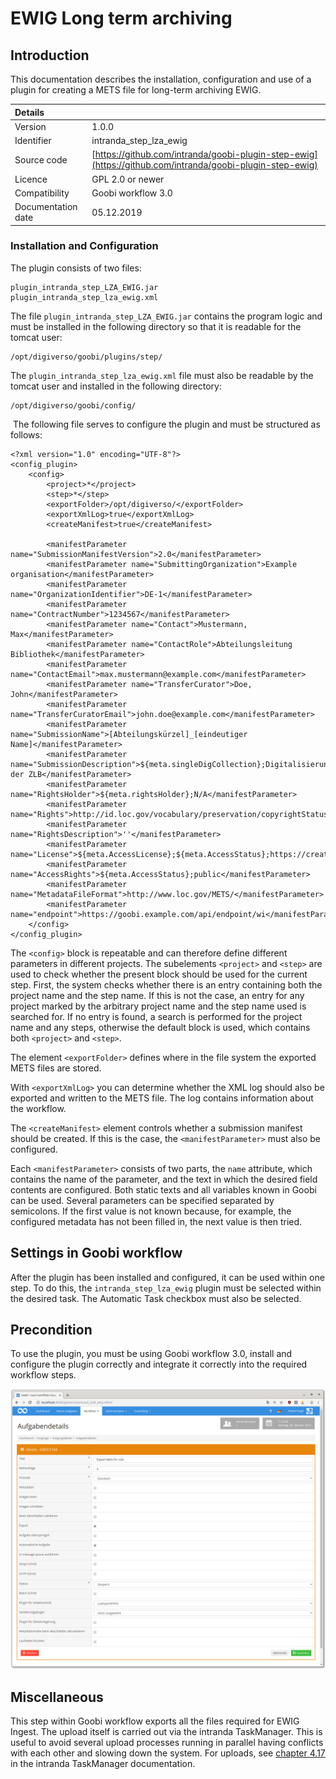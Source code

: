 # EWIG Long term archiving

## Introduction

This documentation describes the installation, configuration and use of a plugin for creating a METS file for long-term archiving EWIG.

| Details |  |
| :--- | :--- |
| Version | 1.0.0 |
| Identifier | intranda\_step\_lza\_ewig |
| Source code | [https://github.com/intranda/goobi-plugin-step-ewig](https://github.com/intranda/goobi-plugin-step-ewig) |
| Licence | GPL 2.0 or newer |
| Compatibility | Goobi workflow 3.0 |
| Documentation date | 05.12.2019 |

### Installation and Configuration

The plugin consists of two files:

```markup
plugin_intranda_step_LZA_EWIG.jar
plugin_intranda_step_lza_ewig.xml
```

The file `plugin_intranda_step_LZA_EWIG.jar` contains the program logic and must be installed in the following directory so that it is readable for the tomcat user:

```markup
/opt/digiverso/goobi/plugins/step/
```

The `plugin_intranda_step_lza_ewig.xml` file must also be readable by the tomcat user and installed in the following directory:

```markup
/opt/digiverso/goobi/config/
```

​ The following file serves to configure the plugin and must be structured as follows: ​

```markup
<?xml version="1.0" encoding="UTF-8"?>
<config_plugin>
    <config>
        <project>*</project>
        <step>*</step>
        <exportFolder>/opt/digiverso/</exportFolder>
        <exportXmlLog>true</exportXmlLog>
        <createManifest>true</createManifest>

        <manifestParameter
name="SubmissionManifestVersion">2.0</manifestParameter>
        <manifestParameter name="SubmittingOrganization">Example
organisation</manifestParameter>
        <manifestParameter
name="OrganizationIdentifier">DE-1</manifestParameter>
        <manifestParameter name="ContractNumber">1234567</manifestParameter>
        <manifestParameter name="Contact">Mustermann,
Max</manifestParameter>
        <manifestParameter name="ContactRole">Abteilungsleitung
Bibliothek</manifestParameter>
        <manifestParameter
name="ContactEmail">max.mustermann@example.com</manifestParameter>
        <manifestParameter name="TransferCurator">Doe,
John</manifestParameter>
        <manifestParameter
name="TransferCuratorEmail">john.doe@example.com</manifestParameter>
        <manifestParameter
name="SubmissionName">[Abteilungskürzel]_[eindeutiger
Name]</manifestParameter>
        <manifestParameter
name="SubmissionDescription">${meta.singleDigCollection};Digitalisierungsprojekt
der ZLB</manifestParameter>
        <manifestParameter
name="RightsHolder">${meta.rightsHolder};N/A</manifestParameter>
        <manifestParameter
name="Rights">http://id.loc.gov/vocabulary/preservation/copyrightStatus/pub</manifestParameter>
        <manifestParameter name="RightsDescription">''</manifestParameter>
        <manifestParameter
name="License">${meta.AccessLicense};${meta.AccessStatus};https://creativecommons.org/publicdomain/mark/1.0/</manifestParameter>
        <manifestParameter
name="AccessRights">${meta.AccessStatus};public</manifestParameter>
        <manifestParameter
name="MetadataFileFormat">http://www.loc.gov/METS/</manifestParameter>
        <manifestParameter
name="endpoint">https://goobi.example.com/api/endpoint/wi</manifestParameter>
    </config>
</config_plugin>
```

The `<config>` block is repeatable and can therefore define different parameters in different projects. The subelements `<project>` and `<step>` are used to check whether the present block should be used for the current step. First, the system checks whether there is an entry containing both the project name and the step name. If this is not the case, an entry for any project marked by the arbitrary project name and the step name used is searched for. If no entry is found, a search is performed for the project name and any steps, otherwise the default block is used, which contains both `<project>` and `<step>`.

The element `<exportFolder>` defines where in the file system the exported METS files are stored.

With `<exportXmlLog>` you can determine whether the XML log should also be exported and written to the METS file. The log contains information about the workflow.

The `<createManifest>` element controls whether a submission manifest should be created. If this is the case, the `<manifestParameter>` must also be configured.

Each `<manifestParameter>` consists of two parts, the `name` attribute, which contains the name of the parameter, and the text in which the desired field contents are configured. Both static texts and all variables known in Goobi can be used. Several parameters can be specified separated by semicolons. If the first value is not known because, for example, the configured metadata has not been filled in, the next value is then tried.

## Settings in Goobi workflow

After the plugin has been installed and configured, it can be used within one step. To do this, the `intranda_step_lza_ewig` plugin must be selected within the desired task. The Automatic Task checkbox must also be selected.

## ​Precondition

​To use the plugin, you must be using Goobi workflow 3.0, install and configure the plugin correctly and integrate it correctly into the required workflow steps.

![](../.gitbook/assets/intranda_step_lza_ewig.png)

## Miscellaneous

This step within Goobi workflow exports all the files required for EWIG Ingest. The upload itself is carried out via the intranda TaskManager. This is useful to avoid several upload processes running in parallel having conflicts with each other and slowing down the system. For uploads, see [chapter 4.17 ](https://docs.intranda.com/intranda-taskmanager-de/4/4.17-upload-von-dateien-in-das-ewig-langzeitarchiv)in the intranda TaskManager documentation.
